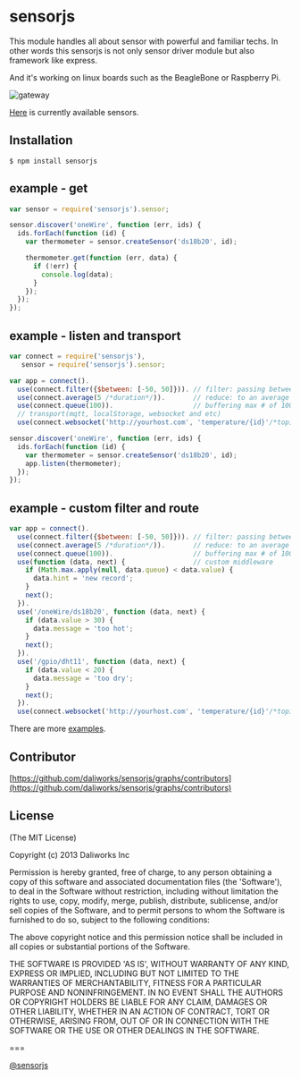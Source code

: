 # sensorjs

This module handles all about sensor with powerful and familiar techs.
In other words this sensorjs is not only sensor driver module but also framework like express.

And it's working on linux boards such as the BeagleBone or Raspberry Pi.

![gateway](https://github.com/daliworks/sensorjs/blob/master/doc/image/gateway.png "gateway")

[Here](https://github.com/daliworks/sensorjs/blob/master/lib/sensor/README.md) is currently available sensors.

## Installation

    $ npm install sensorjs 

## example - get

```javascript
var sensor = require('sensorjs').sensor;

sensor.discover('oneWire', function (err, ids) {
  ids.forEach(function (id) {
    var thermometer = sensor.createSensor('ds18b20', id);

    thermometer.get(function (err, data) {
      if (!err) {
        console.log(data);
      } 
    });
  });
});
```

## example - listen and transport
```javascript
var connect = require('sensorjs'),
   sensor = require('sensorjs').sensor;

var app = connect().
  use(connect.filter({$between: [-50, 50]})). // filter: passing between -50 and 50
  use(connect.average(5 /*duration*/)).       // reduce: to an average every 5 sec.
  use(connect.queue(100)).                    // buffering max # of 100.
  // transport(mqtt, localStorage, websocket and etc)
  use(connect.websocket('http://yourhost.com', 'temperature/{id}'/*topic*/));

sensor.discover('oneWire', function (err, ids) {
  ids.forEach(function (id) {
    var thermometer = sensor.createSensor('ds18b20', id);
    app.listen(thermometer);
  });
});
```

## example - custom filter and route
```javascript
var app = connect().
  use(connect.filter({$between: [-50, 50]})). // filter: passing between -50 and 50
  use(connect.average(5 /*duration*/)).       // reduce: to an average every 5 sec.
  use(connect.queue(100)).                    // buffering max # of 100.
  use(function (data, next) {                 // custom middleware
    if (Math.max.apply(null, data.queue) < data.value) {
      data.hint = 'new record';
    } 
    next();
  }).
  use('/oneWire/ds18b20', function (data, next) {
    if (data.value > 30) {
      data.message = 'too hot';  
    }
    next();
  }).
  use('/gpio/dht11', function (data, next) {
    if (data.value < 20) {
      data.message = 'too dry';  
    }
    next();
  }).
  use(connect.websocket('http://yourhost.com', 'temperature/{id}'/*topic*/));
```

There are more [examples](https://github.com/daliworks/sensorjs/tree/master/example).

## Contributor

[https://github.com/daliworks/sensorjs/graphs/contributors](https://github.com/daliworks/sensorjs/graphs/contributors)

## License 

(The MIT License)

Copyright (c) 2013 Daliworks Inc 

Permission is hereby granted, free of charge, to any person obtaining a copy of this software and associated documentation files (the 'Software'), to deal in the Software without restriction, including without limitation the rights to use, copy, modify, merge, publish, distribute, sublicense, and/or sell copies of the Software, and to permit persons to whom the Software is furnished to do so, subject to the following conditions:

The above copyright notice and this permission notice shall be included in all copies or substantial portions of the Software.

THE SOFTWARE IS PROVIDED 'AS IS', WITHOUT WARRANTY OF ANY KIND, EXPRESS OR IMPLIED, INCLUDING BUT NOT LIMITED TO THE WARRANTIES OF MERCHANTABILITY, FITNESS FOR A PARTICULAR PURPOSE AND NONINFRINGEMENT. IN NO EVENT SHALL THE AUTHORS OR COPYRIGHT HOLDERS BE LIABLE FOR ANY CLAIM, DAMAGES OR OTHER LIABILITY, WHETHER IN AN ACTION OF CONTRACT, TORT OR OTHERWISE, ARISING FROM, OUT OF OR IN CONNECTION WITH THE SOFTWARE OR THE USE OR OTHER DEALINGS IN THE SOFTWARE.

===

[@sensorjs](https://twitter.com/sensorjs)
